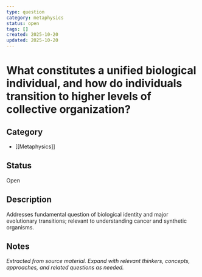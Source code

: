 ```yaml
---
type: question
category: metaphysics
status: open
tags: []
created: 2025-10-20
updated: 2025-10-20
---
```


# What constitutes a unified biological individual, and how do individuals transition to higher levels of collective organization?

## Category

- [[Metaphysics]]

## Status

Open

## Description

Addresses fundamental question of biological identity and major evolutionary transitions; relevant to understanding cancer and synthetic organisms.

## Notes

*Extracted from source material. Expand with relevant thinkers, concepts, approaches, and related questions as needed.*

